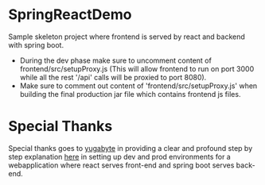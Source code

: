 # SpringReactDemo
Sample skeleton project where frontend is served by react and backend with spring boot. 

- During the dev phase make sure to uncomment content of frontend/src/setupProxy.js (This will allow frontend to run on port 3000 while all the rest '/api' calls will be proxied to port 8080).
- Make sure to comment out content of 'frontend/src/setupProxy.js' when building the final production jar file which contains frontend js files. 

# Special Thanks
Special thanks goes to [yugabyte](https://github.com/yugabyte) in providing a clear and profound step by step explanation [here](https://github.com/yugabyte/yugastore-java/tree/master/react-ui) in setting up dev and prod environments for a webapplication where react serves front-end and spring boot serves back-end.

